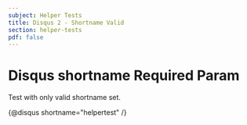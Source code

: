 ```yaml
---
subject: Helper Tests
title: Disqus 2 - Shortname Valid
section: helper-tests
pdf: false
---  
```


# Disqus shortname Required Param

Test with only valid shortname set.

{@disqus shortname="helpertest" /}